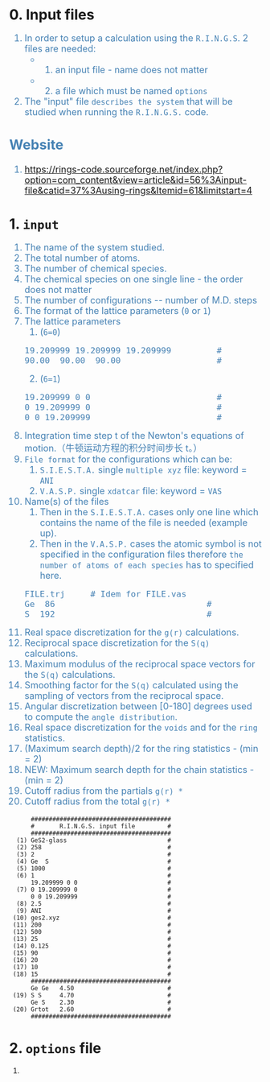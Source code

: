# 0. Input files
<font color="steelblue" size="4">

1. In order to setup a calculation using the `R.I.N.G.S`. 2 files are needed:
   - 1) an input file - name does not matter
   - 2) a file which must be named `options`
2. The "input" file `describes the system` that will be studied when running the `R.I.N.G.S.` code.

Website
-------
1. https://rings-code.sourceforge.net/index.php?option=com_content&view=article&id=56%3Ainput-file&catid=37%3Ausing-rings&Itemid=61&limitstart=4

</font>

# 1. `input`
<font color="steelblue" size="4">

1. The name of the system studied.
2. The total number of atoms.
3. The number of chemical species.
4. The chemical species on one single line - the order does not matter
5. The number of configurations -- number of M.D. steps
6. The format of the lattice parameters (`0` or `1`)
7. The lattice parameters
   1. (`6=0`)
    ```shell
    19.209999 19.209999 19.209999         #
    90.00  90.00  90.00                   #
    ```
   2. (`6=1`)
    ```shell
    19.209999 0 0                         #
    0 19.209999 0                         #
    0 0 19.209999                         #
    ```
8. Integration time step t of the Newton's equations of motion.（牛顿运动方程的积分时间步长 t。）
9. `File format` for the configurations which can be:
   1. `S.I.E.S.T.A.` single `multiple xyz` file: keyword = `ANI`
   2. `V.A.S.P.` single `xdatcar` file: keyword = `VAS`
10. Name(s) of the files
    1. Then in the `S.I.E.S.T.A.` cases only one line which contains the name of the file is needed (example up).
    2. Then in the `V.A.S.P.` cases the atomic symbol is not specified in the configuration files therefore `the number of atoms of each species` has to specified here.
    ```shell
    FILE.trj     # Idem for FILE.vas
    Ge  86                              #
    S  192                              #
    ```
11. Real space discretization for the `g(r)` calculations.
12. Reciprocal space discretization for the `S(q)` calculations.
13. Maximum modulus of the reciprocal space vectors for the `S(q)` calculations.
14. Smoothing factor for the `S(q)` calculated using the sampling of vectors from the reciprocal space.
15. Angular discretization between [0-180] degrees used to compute the `angle distribution`.
16. Real space discretization for the `voids` and for the `ring` statistics.
17. (Maximum search depth)/2 for the ring statistics - (min = 2)
18. NEW: Maximum search depth for the chain statistics - (min = 2)
19. Cutoff radius from the partials `g(r) *`
20. Cutoff radius from the total `g(r) *`
   
</font>

```shell
      #######################################
      #       R.I.N.G.S. input file         #
      #######################################
  (1) GeS2-glass                            #
  (2) 258                                   #
  (3) 2                                     #
  (4) Ge  S                                 #
  (5) 1000                                  #
  (6) 1                                     #
      19.209999 0 0                         #
  (7) 0 19.209999 0                         #
      0 0 19.209999                         #
  (8) 2.5                                   #
  (9) ANI                                   #
 (10) ges2.xyz                              #
 (11) 200                                   #
 (12) 500                                   #
 (13) 25                                    #
 (14) 0.125                                 #
 (15) 90                                    #
 (16) 20                                    #
 (17) 10                                    # 
 (18) 15                                    #
      #######################################
      Ge Ge   4.50                          #
 (19) S S     4.70                          #
      Ge S    2.30                          #
 (20) Grtot   2.60                          #
      #######################################
```


# 2. `options` file
1.
```shell

```